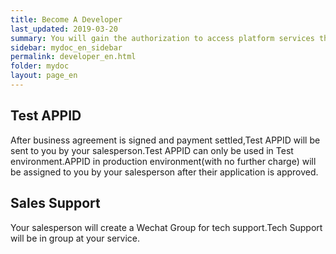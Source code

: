 ```yaml
---
title: Become A Developer
last_updated: 2019-03-20
summary: You will gain the authorization to access platform services through your APPID, and get professional technical help from our tech support, so as to shorten your development period.
sidebar: mydoc_en_sidebar
permalink: developer_en.html
folder: mydoc
layout: page_en
---
```



## Test APPID
After business agreement is signed and payment settled,Test APPID will be sent to you by your salesperson.Test APPID can only be used in Test environment.APPID in production environment(with no further charge) will be assigned to you by your salesperson after their application is approved.
   
## Sales Support
Your salesperson will create a Wechat Group for tech support.Tech Support will be in group at your service.

